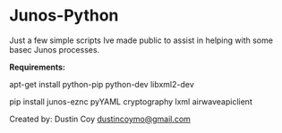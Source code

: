 # Junos-Python

Just a few simple scripts Ive made public to assist in helping with some basec Junos processes.

**Requirements:**

apt-get install python-pip python-dev libxml2-dev

pip install junos-eznc pyYAML cryptography lxml airwaveapiclient




Created by: Dustin Coy
[dustincoymo@gmail.com](mailto:dustincoymo@gmail.com)
